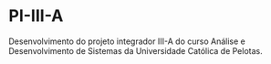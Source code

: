 # PI-III-A
Desenvolvimento do projeto integrador III-A do curso Análise e Desenvolvimento de Sistemas da Universidade Católica de Pelotas.
